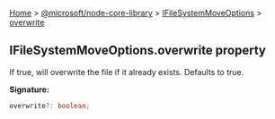 [Home](./index) &gt; [@microsoft/node-core-library](./node-core-library.md) &gt; [IFileSystemMoveOptions](./node-core-library.ifilesystemmoveoptions.md) &gt; [overwrite](./node-core-library.ifilesystemmoveoptions.overwrite.md)

## IFileSystemMoveOptions.overwrite property

If true, will overwrite the file if it already exists. Defaults to true.

<b>Signature:</b>

```typescript
overwrite?: boolean;
```
